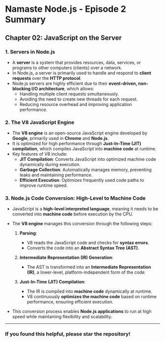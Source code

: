 # **Namaste Node.js - Episode 2 Summary**  

## **Chapter 02: JavaScript on the Server**  

### **1. Servers in Node.js**  
- A **server** is a system that provides resources, data, services, or programs to other computers (clients) over a network.  
- In Node.js, a server is primarily used to handle and respond to **client requests** over the **HTTP protocol**.  
- Node.js servers are highly efficient due to their **event-driven, non-blocking I/O architecture**, which allows:  
  - Handling multiple client requests simultaneously.  
  - Avoiding the need to create new threads for each request.  
  - Reducing resource overhead and improving application performance.  

### **2. The V8 JavaScript Engine**  
- The **V8 engine** is an open-source JavaScript engine developed by **Google**, primarily used in **Chrome** and **Node.js**.  
- It is optimized for high performance through **Just-In-Time (JIT) compilation**, which compiles JavaScript into **machine code** at runtime.  
- Key features of V8 include:  
  - **JIT Compilation**: Converts JavaScript into optimized machine code dynamically during execution.  
  - **Garbage Collection**: Automatically manages memory, preventing leaks and maintaining performance.  
  - **Efficient Execution**: Optimizes frequently used code paths to improve runtime speed.  

### **3. Node.js Code Conversion: High-Level to Machine Code**  
- JavaScript is a **high-level interpreted language**, meaning it needs to be converted into **machine code** before execution by the CPU.  
- The **V8 engine** manages this conversion through the following steps:  

  1. **Parsing**:  
     - V8 reads the JavaScript code and checks for **syntax errors**.  
     - Converts the code into an **Abstract Syntax Tree (AST)**.  

  2. **Intermediate Representation (IR) Generation**:  
     - The AST is transformed into an **Intermediate Representation (IR)**, a lower-level, platform-independent form of the code.  

  3. **Just-In-Time (JIT) Compilation**:  
     - The IR is compiled into **machine code** dynamically at runtime.  
     - V8 continuously **optimizes the machine code** based on runtime performance, ensuring efficient execution.  

- This conversion process enables **Node.js applications** to run at high speed while maintaining flexibility and scalability.  

---  

### **If you found this helpful, please star the repository!**